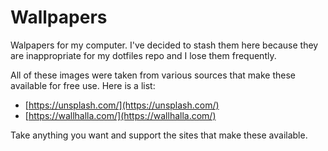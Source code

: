# Wallpapers

Walpapers for my computer.  I've decided to stash them here because they are inappropriate for my dotfiles repo and I lose them frequently.

All of these images were taken from various sources that make these available for free use.  Here is a list:

* [https://unsplash.com/](https://unsplash.com/)
* [https://wallhalla.com/](https://wallhalla.com/)

Take anything you want and support the sites that make these available.